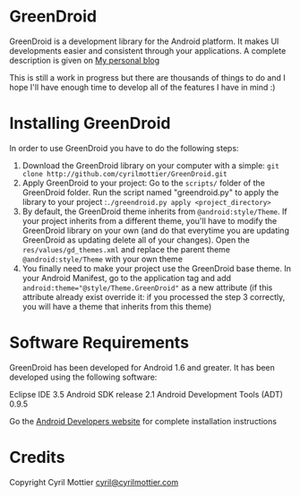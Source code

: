 GreenDroid
==========
 
GreenDroid is a development library for the Android platform. It makes UI developments easier and consistent through your applications. A complete description is given on [My personal blog][]

This is still a work in progress but there are thousands of things to do and I hope I'll have enough time to develop all of the features I have in mind :)

Installing GreenDroid
=====================
                  
In order to use GreenDroid you have to do the following steps:

1. Download the GreenDroid library on your computer with a simple: `git clone http://github.com/cyrilmottier/GreenDroid.git`
2. Apply GreenDroid to your project: Go to the `scripts/` folder of the GreenDroid folder. Run the script named "greendroid.py" to apply the library to your project :`./greendroid.py apply <project_directory>`
3. By default, the GreenDroid theme inherits from `@android:style/Theme`. If your project inherits from a different theme, you'll have to modify the GreenDroid library on your own (and do that everytime you are updating GreenDroid as updating delete all of your changes). Open the `res/values/gd_themes.xml` and replace the parent theme `@android:style/Theme` with your own theme
4. You finally need to make your project use the GreenDroid base theme. In your Android Manifest, go to the application tag and add `android:theme="@style/Theme.GreenDroid"` as a new attribute (if this attribute already exist override it: if you processed the step 3 correctly, you will have a theme that inherits from this theme)

Software Requirements
=====================
 
GreenDroid has been developed for Android 1.6 and greater. It has been developed using the following software:
 
  Eclipse IDE 3.5
  Android SDK release 2.1
  Android Development Tools (ADT) 0.9.5
 
Go the [Android Developers website][] for complete installation instructions
 
Credits
=======
 
Copyright Cyril Mottier <cyril@cyrilmottier.com>

[Android Developers website]: http://d.android.com/sdk/installing.html
[my personal blog]: http://android.cyrilmottier.com/?p=240